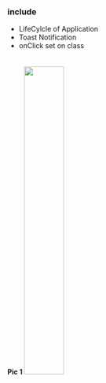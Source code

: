 ### include

- LifeCylcle of Application
- Toast Notification
- onClick set on class
<tr>
  <td><b>Pic 1</b></td>
<tr>
<tr>
  <td>
    <img src="https://i.ibb.co/wgrVWKN/Screenshot-2021-09-19-15-06-25-173-com-hamma-lifecycleapp.jpg" style="width: 40%; margin-top:20px;"/>
  </td>
<tr>
